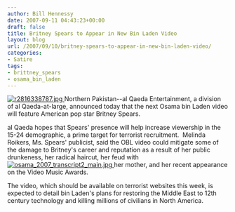 ```yaml
---
author: Bill Hennessy
date: 2007-09-11 04:43:23+00:00
draft: false
title: Britney Spears to Appear in New Bin Laden Video
layout: blog
url: /2007/09/10/britney-spears-to-appear-in-new-bin-laden-video/
categories:
- Satire
tags:
- brittney_spears
- osama_bin_laden
---
```


[![r2816338787.jpg](https://hennessysview.com/wp-content/uploads/2007/09/r2816338787.thumbnail.jpg)
](https://hennessysview.com/wp-content/uploads/2007/09/r2816338787.jpg)Northern Pakistan--al Qaeda Entertainment, a division of al Qaeda-at-large, announced today that the next Osama bin Laden video will feature American pop star Britney Spears.

al Qaeda hopes that Spears' presence will help increase viewership in the 15-24 demographic, a prime target for terrorist recruitment.  Melinda Roikers, Ms. Spears' publicist, said the OBL video could mitigate some of the damage to Britney's career and reputation as a result of her public drunkeness, her radical haircut, her feud with [![osama_2007_transcript2_main.jpg](https://hennessysview.com/wp-content/uploads/2007/09/osama_2007_transcript2_main.thumbnail.jpg)
](https://hennessysview.com/wp-content/uploads/2007/09/osama_2007_transcript2_main.jpg)her mother, and her recent appearance on the Video Music Awards. 

The video, which should be available on terrorist websites this week, is expected to detail bin Laden's plans for restoring the Middle East to 12th century technology and killing millions of civilians in North America. 
